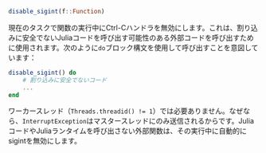 ```julia
disable_sigint(f::Function)
```

現在のタスクで関数の実行中にCtrl-Cハンドラを無効にします。これは、割り込みに安全でないJuliaコードを呼び出す可能性のある外部コードを呼び出すために使用されます。次のように`do`ブロック構文を使用して呼び出すことを意図しています：

```julia
disable_sigint() do
    # 割り込みに安全でないコード
    ...
end
```

ワーカースレッド（`Threads.threadid() != 1`）では必要ありません。なぜなら、`InterruptException`はマスタースレッドにのみ送信されるからです。JuliaコードやJuliaランタイムを呼び出さない外部関数は、その実行中に自動的にsigintを無効にします。
